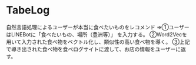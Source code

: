 # TabeLog

自然言語処理によるユーザーが本当に食べたいものをレコメンド
           ⇒①ユーザーはLINEBotに「食べたいもの、場所（豊洲等）」 を入力する。
②Word2Vecを用いて入力された食べ物をベクトル化し、類似性の高い食べ物を導く。
③上記で導き出された食べ物を食べログサイトに渡して、お店の情報をユーザーに返す。
